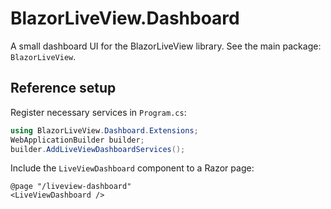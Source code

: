 # BlazorLiveView.Dashboard

A small dashboard UI for the BlazorLiveView library. See the main package: `BlazorLiveView`.

## Reference setup

Register necessary services in `Program.cs`:

```csharp
using BlazorLiveView.Dashboard.Extensions;
WebApplicationBuilder builder;
builder.AddLiveViewDashboardServices();
```

Include the `LiveViewDashboard` component to a Razor page:

```razor
@page "/liveview-dashboard"
<LiveViewDashboard />
```
